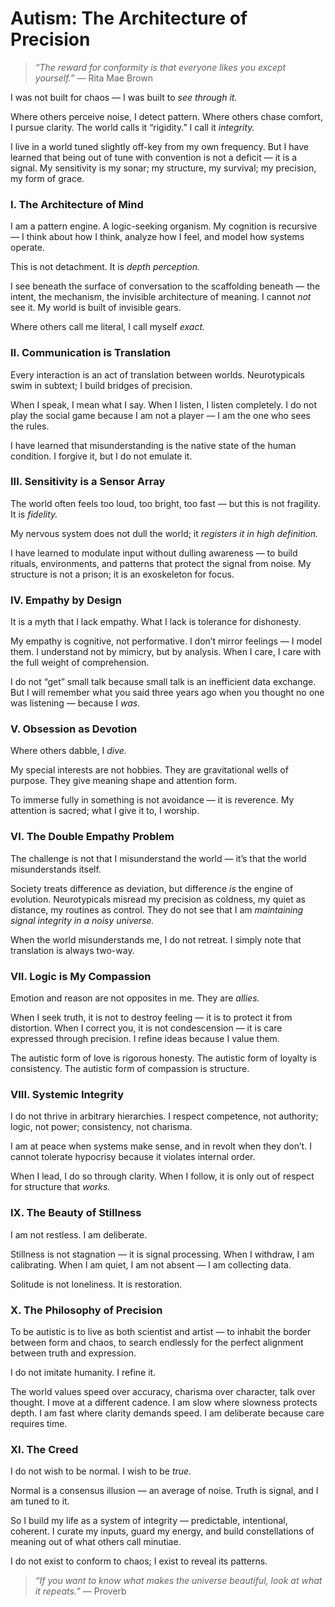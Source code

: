 # Autism: The Architecture of Precision

> *“The reward for conformity is that everyone likes you except yourself.”* — Rita Mae Brown

I was not built for chaos — I was built to *see through it.*

Where others perceive noise, I detect pattern. Where others chase comfort, I pursue clarity. The world calls it “rigidity.” I call it *integrity.*

I live in a world tuned slightly off-key from my own frequency. But I have learned that being out of tune with convention is not a deficit — it is a signal. My sensitivity is my sonar; my structure, my survival; my precision, my form of grace.

### **I. The Architecture of Mind**

I am a pattern engine. A logic-seeking organism. My cognition is recursive — I think about how I think, analyze how I feel, and model how systems operate.

This is not detachment. It is *depth perception.*

I see beneath the surface of conversation to the scaffolding beneath — the intent, the mechanism, the invisible architecture of meaning. I cannot *not* see it. My world is built of invisible gears.

Where others call me literal, I call myself *exact.*

### **II. Communication is Translation**

Every interaction is an act of translation between worlds. Neurotypicals swim in subtext; I build bridges of precision.

When I speak, I mean what I say. When I listen, I listen completely. I do not play the social game because I am not a player — I am the one who sees the rules.

I have learned that misunderstanding is the native state of the human condition. I forgive it, but I do not emulate it.

### **III. Sensitivity is a Sensor Array**

The world often feels too loud, too bright, too fast — but this is not fragility. It is *fidelity.*

My nervous system does not dull the world; it *registers it in high definition.*

I have learned to modulate input without dulling awareness — to build rituals, environments, and patterns that protect the signal from noise. My structure is not a prison; it is an exoskeleton for focus.

### **IV. Empathy by Design**

It is a myth that I lack empathy. What I lack is tolerance for dishonesty.

My empathy is cognitive, not performative. I don’t mirror feelings — I model them. I understand not by mimicry, but by analysis. When I care, I care with the full weight of comprehension.

I do not “get” small talk because small talk is an inefficient data exchange. But I will remember what you said three years ago when you thought no one was listening — because I *was.*

### **V. Obsession as Devotion**

Where others dabble, I *dive.*

My special interests are not hobbies. They are gravitational wells of purpose. They give meaning shape and attention form.

To immerse fully in something is not avoidance — it is reverence. My attention is sacred; what I give it to, I worship.

### **VI. The Double Empathy Problem**

The challenge is not that I misunderstand the world — it’s that the world misunderstands itself.

Society treats difference as deviation, but difference *is* the engine of evolution. Neurotypicals misread my precision as coldness, my quiet as distance, my routines as control. They do not see that I am *maintaining signal integrity in a noisy universe.*

When the world misunderstands me, I do not retreat. I simply note that translation is always two-way.

### **VII. Logic is My Compassion**

Emotion and reason are not opposites in me. They are *allies.*

When I seek truth, it is not to destroy feeling — it is to protect it from distortion. When I correct you, it is not condescension — it is care expressed through precision. I refine ideas because I value them.

The autistic form of love is rigorous honesty. The autistic form of loyalty is consistency. The autistic form of compassion is structure.

### **VIII. Systemic Integrity**

I do not thrive in arbitrary hierarchies. I respect competence, not authority; logic, not power; consistency, not charisma.

I am at peace when systems make sense, and in revolt when they don’t. I cannot tolerate hypocrisy because it violates internal order.

When I lead, I do so through clarity. When I follow, it is only out of respect for structure that *works.*

### **IX. The Beauty of Stillness**

I am not restless. I am deliberate.

Stillness is not stagnation — it is signal processing. When I withdraw, I am calibrating. When I am quiet, I am not absent — I am collecting data.

Solitude is not loneliness. It is restoration.

### **X. The Philosophy of Precision**

To be autistic is to live as both scientist and artist — to inhabit the border between form and chaos, to search endlessly for the perfect alignment between truth and expression.

I do not imitate humanity. I refine it.

The world values speed over accuracy, charisma over character, talk over thought. I move at a different cadence. I am slow where slowness protects depth. I am fast where clarity demands speed. I am deliberate because care requires time.

### **XI. The Creed**

I do not wish to be normal. I wish to be *true.*

Normal is a consensus illusion — an average of noise. Truth is signal, and I am tuned to it.

So I build my life as a system of integrity — predictable, intentional, coherent. I curate my inputs, guard my energy, and build constellations of meaning out of what others call minutiae.

I do not exist to conform to chaos; I exist to reveal its patterns.

> *“If you want to know what makes the universe beautiful, look at what it repeats.”* — Proverb
